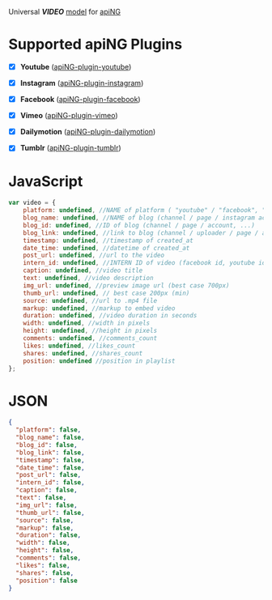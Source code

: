 Universal **_VIDEO_** [model](https://aping.readme.io/docs/models) for [apiNG](https://github.com/JohnnyTheTank/apiNG)

# Supported apiNG Plugins
- [x] **Youtube** ([apiNG-plugin-youtube](https://github.com/JohnnyTheTank/apiNG-plugin-youtube))
- [x] **Instagram** ([apiNG-plugin-instagram](https://github.com/JohnnyTheTank/apiNG-plugin-instagram))
- [x] **Facebook** ([apiNG-plugin-facebook](https://github.com/JohnnyTheTank/apiNG-plugin-facebook))
- [x] **Vimeo** ([apiNG-plugin-vimeo](https://github.com/JohnnyTheTank/apiNG-plugin-vimeo))
- [x] **Dailymotion** ([apiNG-plugin-dailymotion](https://github.com/JohnnyTheTank/apiNG-plugin-dailymotion))
- [x] **Tumblr** ([apiNG-plugin-tumblr](https://github.com/JohnnyTheTank/apiNG-plugin-tumblr))


# JavaScript
```JavaScript
var video = {
    platform: undefined, //NAME of platform ( "youtube" / "facebook", "instagram" , ...)
    blog_name: undefined, //NAME of blog (channel / page / instagram account / ...)
    blog_id: undefined, //ID of blog (channel / page / account, ...)
    blog_link: undefined, //link to blog (channel / uploader / page / account, ...)
    timestamp: undefined, //timestamp of created_at
    date_time: undefined, //datetime of created_at
    post_url: undefined, //url to the video
    intern_id: undefined, //INTERN ID of video (facebook id, youtube id, ...)
    caption: undefined, //video title
    text: undefined, //video description
    img_url: undefined, //preview image url (best case 700px)
    thumb_url: undefined, // best case 200px (min)
    source: undefined, //url to .mp4 file
    markup: undefined, //markup to embed video
    duration: undefined, //video duration in seconds
    width: undefined, //width in pixels
    height: undefined, //height in pixels
    comments: undefined, //comments_count
    likes: undefined, //likes_count
    shares: undefined, //shares_count
    position: undefined //position in playlist
};
```

# JSON

```JSON
{
  "platform": false,
  "blog_name": false,
  "blog_id": false,
  "blog_link": false,
  "timestamp": false,
  "date_time": false,
  "post_url": false,
  "intern_id": false,
  "caption": false,
  "text": false,
  "img_url": false,
  "thumb_url": false,
  "source": false,
  "markup": false,
  "duration": false,
  "width": false,
  "height": false,
  "comments": false,
  "likes": false,
  "shares": false,
  "position": false
}
```